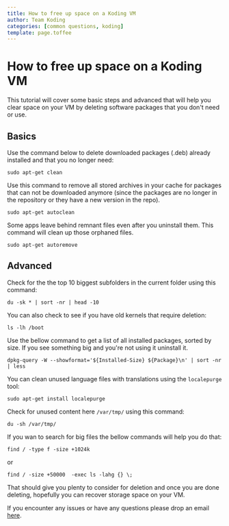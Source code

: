 ```yaml
---
title: How to free up space on a Koding VM
author: Team Koding
categories: [common questions, koding]
template: page.toffee
---
```


# How to free up space on a Koding VM

This tutorial will cover some basic steps and advanced that will help you clear space on your VM by deleting software packages that you don't need or use.

## Basics

Use the command below to delete downloaded packages (.deb) already installed and that you no longer need:

```
sudo apt-get clean
```

Use this command to remove all stored archives in your cache for packages that can not be downloaded anymore (since the packages are no longer in the repository or they have a new version in the repo).

```
sudo apt-get autoclean
```

Some apps leave behind remnant files even after you uninstall them. This command will clean up those orphaned files.

```
sudo apt-get autoremove
```

## Advanced

Check for the the top 10 biggest subfolders in the current folder using this command:

```
du -sk * | sort -nr | head -10
```

You can also check to see if you have old kernels that require deletion:

```
ls -lh /boot
```

Use the bellow command to get a list of all installed packages, sorted by size. If you see something big and you're not using it uninstall it.

```
dpkg-query -W --showformat='${Installed-Size} ${Package}\n' | sort -nr | less
```

You can clean unused language files with translations using the `localepurge` tool:

```
sudo apt-get install localepurge
```

Check for unused content here `/var/tmp/` using this command:

```
du -sh /var/tmp/
```

If you wan to search for big files the bellow commands will help you do that:

```
find / -type f -size +1024k
```

or

```
find / -size +50000  -exec ls -lahg {} \;
```

That should give you plenty to consider for deletion and once you are done deleting, hopefully you can recover storage space on your VM.

If you encounter any issues or have any questions please drop an email [here](mailto:support@koding.com).
